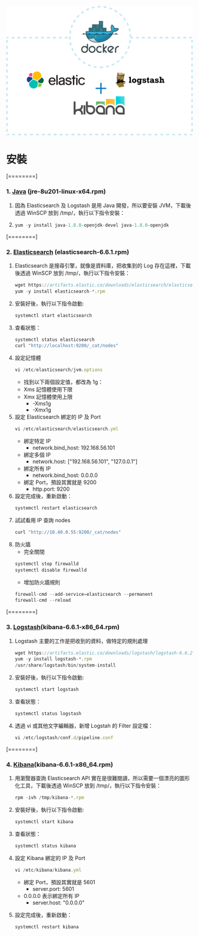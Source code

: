 

![](https://github.com/wdwd2233/Notes/blob/master/Linux/img/ELK.png?raw=true)


# 安裝
[========]
### 1. [Java](https://javadl.oracle.com/webapps/download/AutoDL?BundleId=236877_42970487e3af4f5aa5bca3f542482c60) (jre-8u201-linux-x64.rpm)
 1. 因為 Elasticsearch 及 Logstash 是用 Java 開發，所以要安裝 JVM，下載後透過 WinSCP 放到 /tmp/，執行以下指令安裝：
 2.
	```javascript
	yum -y install java-1.8.0-openjdk-devel java-1.8.0-openjdk
	```
	
[========]
### 2. [Elasticsearch](https://www.elastic.co/downloads/elasticsearch) (elasticsearch-6.6.1.rpm)
 1. Elasticsearch 是搜尋引擎，就像是資料庫，把收集到的 Log 存在這裡，下載後透過 WinSCP 放到 /tmp/，執行以下指令安裝：
	```javascript
	wget https://artifacts.elastic.co/downloads/elasticsearch/elasticsearch-6.6.2.rpm
	yum -y install elasticsearch-*.rpm
	```
 2. 安裝好後，執行以下指令啟動: 
	```javascript
	systemctl start elasticsearch
	```
 3. 查看狀態：
 	```javascript
	systemctl status elasticsearch
	curl "http://localhost:9200/_cat/nodes"
	```
 4. 設定記憶體
	```javascript
	vi /etc/elasticsearch/jvm.options
	```
	* 找到以下兩個設定值，都改為 1g：
	*  Xms 記憶體使用下限
	*  Xmx 記憶體使用上限
		* -Xms1g
		* -Xmx1g
 5. 設定 Elasticsearch 綁定的 IP 及 Port
 	```javascript
	vi /etc/elasticsearch/elasticsearch.yml
	```
	* 綁定特定 IP
		* network.bind_host: 192.168.56.101
	* 綁定多個 IP
		* network.host: ["192.168.56.101", "127.0.0.1"]
	* 綁定所有 IP
		* network.bind_host: 0.0.0.0
	* 綁定 Port，預設其實就是 9200
		* http.port: 9200
 6. 設定完成後，重新啟動：
  	```javascript
	systemctl restart elasticsearch
	```
 7. 試試看用 IP 查詢 nodes
   	```javascript
	curl "http://10.40.0.55:9200/_cat/nodes"
	```
 8. 防火牆
	* 完全關閉
     ```javascript
	systemctl stop firewalld
	systemctl disable firewalld
	```
	* 增加防火牆規則
     ```javascript
	firewall-cmd --add-service=elasticsearch --permanent
	firewall-cmd --reload
	```
	
[========]
### 3. [Logstash](https://www.elastic.co/downloads/kibana)(kibana-6.6.1-x86_64.rpm)

1. Logstash 主要的工作是把收到的資料，做特定的規則處理
	```javascript
	wget https://artifacts.elastic.co/downloads/logstash/logstash-6.6.2.rpm
	yum -y install logstash-*.rpm
	/usr/share/logstash/bin/system-install
	```
2. 安裝好後，執行以下指令啟動: 
	```javascript
	systemctl start logstash
	```	
3. 查看狀態：
 	```javascript
	systemctl status logstash
	```
4. 透過 vi 或其他文字編輯器，新增 Logstah 的 Filter 設定檔：
 	```javascript
	vi /etc/logstash/conf.d/pipeline.conf
	```
	
[========]
### 4. [Kibana](https://www.elastic.co/downloads/kibana)(kibana-6.6.1-x86_64.rpm)

1. 用瀏覽器查詢 Elasticsearch API 實在是很難閱讀，所以需要一個漂亮的圖形化工具，下載後透過 WinSCP 放到 /tmp/，執行以下指令安裝：
	```javascript
	rpm -ivh /tmp/kibana-*.rpm
	```
2. 安裝好後，執行以下指令啟動: 
	```javascript
	systemctl start kibana
	```
3. 查看狀態：
 	```javascript
	systemctl status kibana
	```
4. 設定 Kibana  綁定的 IP 及 Port
 	```javascript
	vi /etc/kibana/kibana.yml
	```
	*  綁定 Port，預設其實就是 5601
		* server.port: 5601
	*  0.0.0.0 表示綁定所有 IP
		* server.host: "0.0.0.0"
	
 6. 設定完成後，重新啟動：
  	```javascript
	systemctl restart kibana
	```

